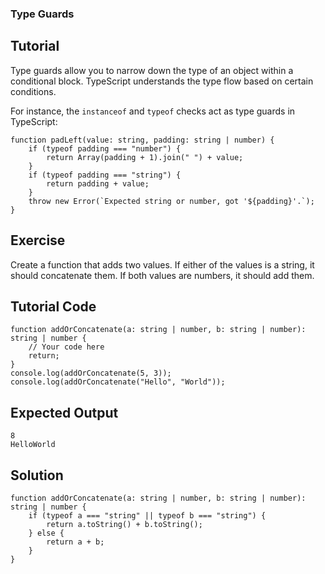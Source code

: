 ### Type Guards

Tutorial
-------
Type guards allow you to narrow down the type of an object within a conditional block. TypeScript understands the type flow based on certain conditions.

For instance, the `instanceof` and `typeof` checks act as type guards in TypeScript:

    function padLeft(value: string, padding: string | number) {
        if (typeof padding === "number") {
            return Array(padding + 1).join(" ") + value;
        }
        if (typeof padding === "string") {
            return padding + value;
        }
        throw new Error(`Expected string or number, got '${padding}'.`);
    }

Exercise
-------
Create a function that adds two values. If either of the values is a string, it should concatenate them. If both values are numbers, it should add them.

Tutorial Code
-------
    function addOrConcatenate(a: string | number, b: string | number): string | number {
        // Your code here
        return;
    }
    console.log(addOrConcatenate(5, 3));
    console.log(addOrConcatenate("Hello", "World"));

Expected Output
-------
    8
    HelloWorld

Solution
-------
    function addOrConcatenate(a: string | number, b: string | number): string | number {
        if (typeof a === "string" || typeof b === "string") {
            return a.toString() + b.toString();
        } else {
            return a + b;
        }
    }
